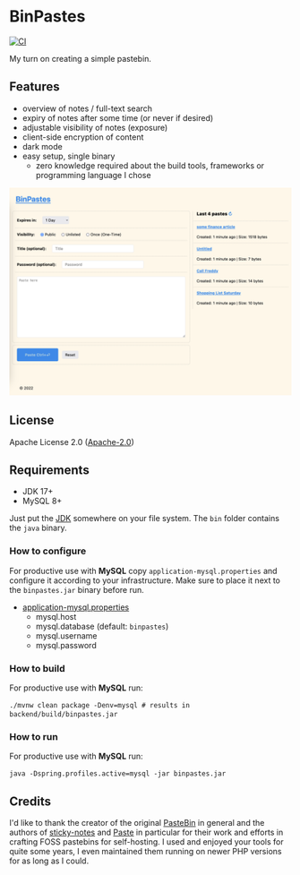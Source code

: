 # BinPastes
[![CI](https://github.com/querwurzel/BinPastes/actions/workflows/ci.yml/badge.svg)](https://github.com/querwurzel/BinPastes/actions/workflows/ci.yml)

My turn on creating a simple pastebin.

## Features

* overview of notes / full-text search
* expiry of notes after some time (or never if desired)
* adjustable visibility of notes (exposure) 
* client-side encryption of content
* dark mode
* easy setup, single binary
    * zero knowledge required about the build tools, frameworks or programming language I chose

![BinPastes Demo](./demo.png)

## License

Apache License 2.0 ([Apache-2.0](https://www.apache.org/licenses/LICENSE-2.0))

## Requirements

* JDK 17+
* MySQL 8+

Just put the [JDK](https://adoptium.net/temurin/releases/) somewhere on your file system.
The `bin` folder contains the `java` binary.

### How to configure

For productive use with __MySQL__ copy `application-mysql.properties` and configure it according to your infrastructure. Make sure to place it next to the `binpastes.jar` binary before run.

- [application-mysql.properties](https://github.com/querwurzel/BinPastes/blob/main/backend/src/main/resources/application-mysql.properties)
  - mysql.host
  - mysql.database (default: `binpastes`)
  - mysql.username
  - mysql.password

### How to build

For productive use with __MySQL__ run:

```console
./mvnw clean package -Denv=mysql # results in backend/build/binpastes.jar
```

### How to run

For productive use with __MySQL__ run:

```console
java -Dspring.profiles.active=mysql -jar binpastes.jar
```

## Credits

I'd like to thank the creator of the original [PasteBin](https://github.com/lordelph/pastebin) in general and the authors of [sticky-notes](https://github.com/sayakb/sticky-notes) and [Paste](https://github.com/jordansamuel/PASTE)
in particular for their work and efforts in crafting FOSS pastebins for self-hosting.
I used and enjoyed your tools for quite some years, I even maintained them running on newer PHP versions for as long as I could.
